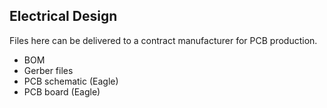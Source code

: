 
## Electrical Design

Files here can be delivered to a contract manufacturer for PCB production. 

- BOM
- Gerber files
- PCB schematic (Eagle)
- PCB board (Eagle)
